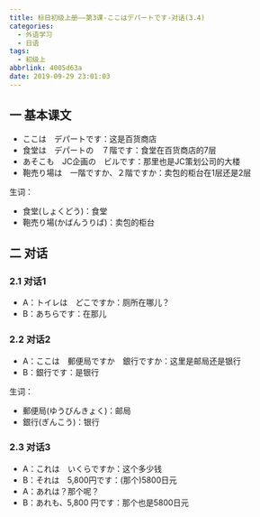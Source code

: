 ```yaml
---
title: 标日初级上册——第3课-ここはデパートです-对话(3.4)
categories:
  - 外语学习
  - 日语
tags:
  - 初级上
abbrlink: 4005d63a
date: 2019-09-29 23:01:03
---
```

## 一 基本课文

* ここは　デパートです：这是百货商店
* 食堂は　デパートの　７階です：食堂在百货商店的7层
* あそこも　JC企画の　ビルです：那里也是JC策划公司的大楼
* 鞄売り場は　一階ですか、２階ですか：卖包的柜台在1层还是2层

<!--more-->

生词：

* 食堂(しょくどう)：食堂
* 鞄売り場(かばんうりば)：卖包的柜台

## 二 对话

### 2.1 对话1

* A：トイレは　どこですか：厕所在哪儿？
* B：あちらです：在那儿

### 2.2 对话2

* A：ここは　郵便局ですか　銀行ですか：这里是邮局还是银行
* B：銀行です：是银行

生词：

* 郵便局(ゆうびんきょく)：邮局
* 銀行(ぎんこう)：银行

### 2.3 对话3

* A：これは　いくらですか：这个多少钱
* B：それは　5,800円です：(那个)5800日元
* A：あれは？那个呢？
* B：あれも、5,800 円です：那个也是5800日元
